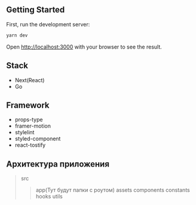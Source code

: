 ## Getting Started

First, run the development server:
```bash
yarn dev
```
Open [http://localhost:3000](http://localhost:3000) with your browser to see the result.

## Stack

* Next(React)
* Go
  
## Framework

* props-type
* framer-motion
* stylelint
* styled-component
* react-tostify


## Архитектура приложения

> src
>> app(Тут будут папки с роутом)
>assets
>components
>constants
>hooks
>utils
